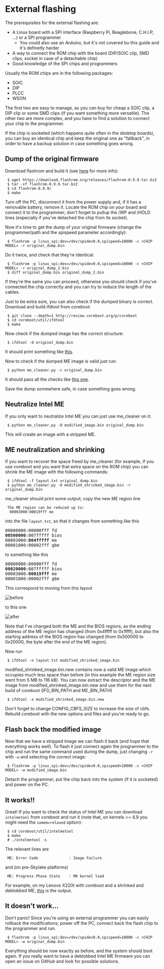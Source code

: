 # External flashing

The prerequisites for the external flashing are:
 * A Linux board with a SPI interface (Raspberry Pi, Beaglebone, C.H.I.P, ...) or a SPI programmer
   * You could also use an Arduino, but it's not covered bu this guide and it's definetly harder
 * A way to connect the ROM chip with the board (DIP/SOIC clip, SMD clips, socket in case of a detachable chip)
 * Good knowledge of the SPI chips and programmers

Usually the ROM chips are in the following packages:
 * SOIC
 * DIP
 * PLCC
 * WSON

The first two are easy to manage, as you can buy for cheap a SOIC clip, a DIP clip or some SMD clips (if you want something more versatile). The other two are more complex, and you have to find a solution to connect your chip to the programmer.

If the chip is socketed (which happens quite often in the desktop boards), you can buy an identical chip and keep the original one as "fallback", in order to have a backup solution in case something goes wrong.

## Dump of the original firmware

Download flashrom and build it (see [here](https://www.flashrom.org/Downloads) for more info):

     $ wget https://download.flashrom.org/releases/flashrom-0.9.9.tar.bz2
     $ tar -xf flashrom-0.9.9.tar.bz2
     $ cd flashrom-0.9.9/
     $ make

Turn off the PC, disconnect it from the power supply and, if it has a removable battery, remove it. Locate the ROM chip on your board and connect it to the programmer; don't forget to pullup the /WP and /HOLD lines (especially if you've detached the chip from its socket).

Now it's time to get the dump of your original firmware (change the programmer/path and the spispeed parameter accordingly):

     $ flashrom -p linux_spi:dev=/dev/spidev0.0,spispeed=10000 -c <CHIP MODEL> -r original_dump.bin

Do it twice, and check that they're identical:

     $ flashrom -p linux_spi:dev=/dev/spidev0.0,spispeed=10000 -c <CHIP MODEL> -r original_dump_2.bin
     $ diff original_dump.bin original_dump_2.bin

If they're the same you can proceed, otherwise you should check if you've connected the chip correctly and you can try to reduce the length of the cables.

Just to be extra sure, you can also check if the dumped binary is correct. Download and build ifdtool from coreboot:

     $ git clone --depth=1 http://review.coreboot.org/p/coreboot
     $ cd coreboot/util/ifdtool
     $ make

Now check if the dumped image has the correct structure:

     $ ifdtool -d original_dump.bin

It should print something like [this](https://gist.github.com/corna/66322fb938dedd93d2aaa1d59b27341d).

Now to check if the dumped ME image is valid just run:

     $ python me_cleaner.py -c original_dump.bin

It should pass all the checks like [this one](https://gist.github.com/corna/92df16e65248c63a258fdbdac5cb0923).

Save the dump somewhere safe, in case something goes wrong.

## Neutralize Intel ME

If you only want to neutralize Intel ME you can just use me_cleaner on it:

     $ python me_cleaner.py -O modified_image.bin original_dump.bin

This will create an image with a stripped ME.

## ME neutralization and shrinking

If you want to recover the space freed by me_cleaner (for example, if you use coreboot and you want that extra space on the ROM chip) you can shrink the ME image with the following commands:

     $ ifdtool -f layout.txt original_dump.bin
     $ python me_cleaner.py -O modified_shrinked_image.bin -r original_dump.bin

me_cleaner should print some output; copy the new ME region line

     The ME region can be reduced up to:
      00003000:00019fff me

into the file `layout.txt`, so that it changes from something like this

<pre>
00000000:00000fff fd
<b>00500000</b>:007fffff bios
00003000:<b>004fffff</b> me
00001000:00002fff gbe
</pre>

to something like this

<pre>
00000000:00000fff fd
<b>00020000</b>:007fffff bios
00003000:<b>00019fff</b> me
00001000:00002fff gbe
</pre>

This correspond to moving from this layout

![before](http://oi65.tinypic.com/10rn12d.jpg)

to this one

![after](http://oi67.tinypic.com/2nkrkoi.jpg)

Note that I've changed both the ME and the BIOS regions, as the ending address of the ME region has changed (from 0x4fffff to 0x1ffff), but also the starting address of the BIOS region has changed (from 0x500000 to 0x20000, the byte after the end of the ME region).

Now run

     $ ifdtool -n layout.txt modified_shrinked_image.bin

modified_shrinked_image.bin.new contains now a valid ME image which occupies much less space than before (in this example the ME region size went from 5 MB to 116 kB). You can now extract the descriptor and the ME image from modified_shrinked_image.bin.new and use them for the next build of coreboot (IFD_BIN_PATH and ME_BIN_PATH)

     $ ifdtool -x modified_shrinked_image.bin.new

Don't forget to change CONFIG_CBFS_SIZE to increase the size of cbfs. Rebuild coreboot with the new options and files and you're ready to go.

## Flash back the modified image

Now that we have a stripped image we can flash it back (and hope that everything works well). To flash it just connect again the programmer to the chip and run the same command used during the dump, just changing `-r` with `-w` and selecting the correct image:

     $ flashrom -p linux_spi:dev=/dev/spidev0.0,spispeed=10000 -c <CHIP MODEL> -w modified_image.bin

Detach the programmer, put the chip back into the system (if it is socketed) and power on the PC.

## It works!!

Great! If you want to check the status of Intel ME you can download `intelmetool` from coreboot and run it (note that, on kernels >= 4.9 you might need the `iomem=relaxed` option):

     $ cd coreboot/util/intelmetool
     $ make
     # ./intelmetool -s

The relevant lines are

     ME: Error Code              : Image Failure

and (on pre-Skylake platforms)

     ME: Progress Phase State    : M0 kernel load

For example, on my Lenovo X220t with coreboot and a shrinked and deblobbed ME, [this](https://gist.github.com/corna/d637a7c3279f41e9be65b43b673d54d3) is the output.

## It doesn't work...

Don't panic! Since you're using an external programmer you can easily rollback the modifications; power off the PC, connect back the flash chip to the programmer and run.

     $ flashrom -p linux_spi:dev=/dev/spidev0.0,spispeed=10000 -c <CHIP MODEL> -w original_dump.bin

Everything should be now exactly as before, and the system should boot again. If you really want to have a deblobbed Intel ME firmware you can open an issue on GitHub and look for possible solutions.